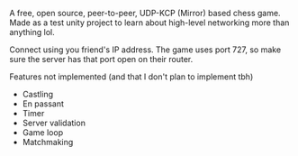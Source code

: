 A free, open source, peer-to-peer, UDP-KCP (Mirror) based chess game.
Made as a test unity project to learn about high-level networking more than anything lol.

Connect using you friend's IP address. The game uses port 727, so make sure the server has that port open on their router.

Features not implemented (and that I don't plan to implement tbh)
- Castling
- En passant
- Timer
- Server validation
- Game loop
- Matchmaking
